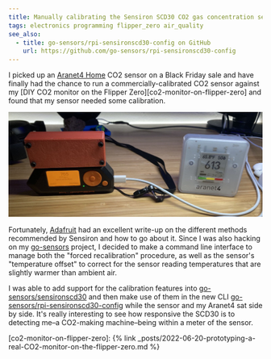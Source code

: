 ```yaml
---
title: Manually calibrating the Sensiron SCD30 CO2 gas concentration sensor
tags: electronics programming flipper_zero air_quality
see_also:
  - title: go-sensors/rpi-sensironscd30-config on GitHub
    url: https://github.com/go-sensors/rpi-sensironscd30-config
---
```


I picked up an [Aranet4 Home][aranet4-home] CO2 sensor on a Black Friday sale and have finally had the chance to run a commercially-calibrated CO2 sensor against my [DIY CO2 monitor on the Flipper Zero][co2-monitor-on-flipper-zero] and found that my sensor needed some calibration.

![Photo of my DIY CO2 sensor running of a Flipper Zero reading 765ppm and an Aranet4 sensor reading 613ppm](/assets/manually-calibrating-the-sensiron-scd30-co2-gas-concentration-sensor.jpg)

Fortunately, [Adafruit] had an excellent write-up on the different methods recommended by Sensiron and how to go about it. Since I was also hacking on my [go-sensors] project, I decided to make a command line interface to manage both the "forced recalibration" procedure, as well as the sensor's "temperature offset" to correct for the sensor reading temperatures that are slightly warmer than ambient air.

I was able to add support for the calibration features into [go-sensors/sensironscd30] and then make use of them in the new CLI [go-sensors/rpi-sensironscd30-config] while the sensor and my Aranet4 sat side by side. It's really interesting to see how responsive the SCD30 is to detecting me–a CO2-making machine–being within a meter of the sensor.

[aranet4-home]: https://shop.aranet.com/north-america/product/aranet4-home
[adafruit]: https://learn.adafruit.com/adafruit-scd30/field-calibration
[go-sensors]: https://github.com/go-sensors
[go-sensors/sensironscd30]: https://github.com/go-sensors/sensironscd30
[go-sensors/rpi-sensironscd30-config]: https://github.com/go-sensors/rpi-sensironscd30-config

[co2-monitor-on-flipper-zero]: {% link _posts/2022-06-20-prototyping-a-real-CO2-monitor-on-the-flipper-zero.md %}
